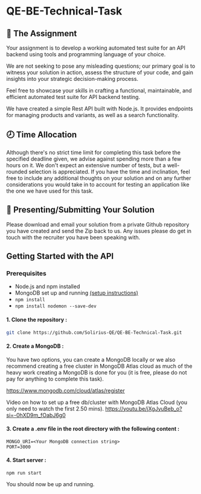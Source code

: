 # QE-BE-Technical-Task

## 📝 The Assignment

Your assignment is to develop a working automated test suite for an API backend using tools and programming language of your choice.

We are not seeking to pose any misleading questions; our primary goal is to witness your solution in action, assess the structure of your code, and gain insights into your strategic decision-making process.

Feel free to showcase your skills in crafting a functional, maintainable, and efficient automated test suite for API backend testing.

We have created a simple Rest API built with Node.js. It provides endpoints for managing products and variants, as well as a search functionality.

## 🕗 Time Allocation

Although there's no strict time limit for completing this task before the specified deadline given, we advise against spending more than a few hours on it. We don't expect an extensive number of tests, but a well-rounded selection is appreciated. If you have the time and inclination, feel free to include any additional thoughts on your solution and on any further considerations you would take in to account for testing an application like the one we have used for this task.

## 📨 Presenting/Submitting Your Solution

Please download and email your solution from a private Github repository you have created and send the Zip back to us. Any issues please do get in touch with the recruiter you have been speaking with.

## Getting Started with the API

### Prerequisites

- Node.js and npm installed
- MongoDB set up and running [(setup instructions)](#mongodb)
- `npm install`
- `npm install nodemon --save-dev`

#### 1. **Clone the repository :**

   ```bash
   git clone https://github.com/Solirius-QE/QE-BE-Technical-Task.git
   ```
#### 2. <a id="mongodb"></a>**Create a MongoDB :**

You have two options, you can create a MongoDB locally or we also recommend creating a free cluster in MongoDB Atlas cloud as much of the heavy work creating a MongoDB is done for you (it is free, please do not pay for anything to complete this task).

https://www.mongodb.com/cloud/atlas/register

Video on how to set up a free db/cluster with MongoDB Atlas Cloud (you only need to watch the first 2.50 mins). https://youtu.be/jXgJyuBeb_o?si=-0hXD9m_fOabJ6g0


#### 3. **Create a .env file in the root directory with the following content :**

   ```
   MONGO_URI=<Your MongoDB connection string>
   PORT=3000
   ```

#### 4. Start server :
   `npm run start`

You should now be up and running.


